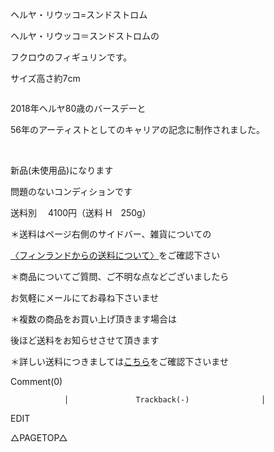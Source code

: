 <link rel="stylesheet" type="text/css" href="/assets/css/styles.css">

ヘルヤ・リウッコ=スンドストロム

ヘルヤ・リウッコ＝スンドストロムの

フクロウのフィギュリンです。

サイズ高さ約7cm

<img alt="" src="http://blog.cnobi.jp/v1/blog/user/71e35865e9e62f3f9d70420d6124d2ab/1678802577"/> 

2018年ヘルヤ80歳のバースデーと

56年のアーティストとしてのキャリアの記念に制作されました。

<img alt="" src="http://blog.cnobi.jp/v1/blog/user/71e35865e9e62f3f9d70420d6124d2ab/1678802579"/> 

<img alt="" src="http://blog.cnobi.jp/v1/blog/user/71e35865e9e62f3f9d70420d6124d2ab/1678802580"/>

新品(未使用品)になります

問題のないコンディションです

送料別　 4100円（送料 H　250g）

＊送料はページ右側のサイドバー、雑貨についての

[〈フィンランドからの送料について〉](https://dkzakka.github.io/2005/03/31/雑貨について.html)をご確認下さい

＊商品についてご質問、ご不明な点などございましたら

お気軽にメールにてお尋ね下さいませ

＊複数の商品をお買い上げ頂きます場合は

後ほど送料をお知らせさせて頂きます

＊詳しい送料につきましては[こちら](http://dkzakka.blog.shinobi.jp/Entry/3385/)をご確認下さいませ

 

 

 

 

Comment(0)
					
				│				Trackback(-)				│
EDIT

 

△PAGETOP△